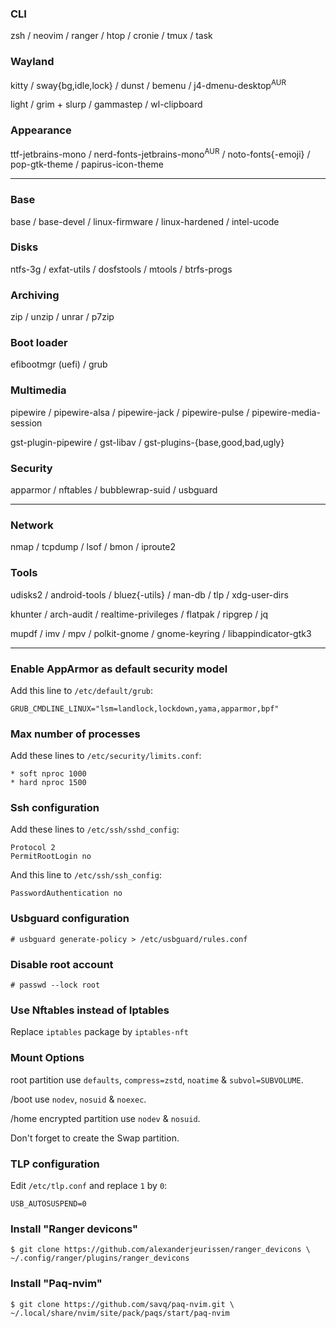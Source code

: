 ### CLI
zsh / neovim / ranger / htop / cronie / tmux / task

### Wayland
kitty / sway{bg,idle,lock} / dunst / bemenu / j4-dmenu-desktop<sup>AUR</sup>

light / grim + slurp / gammastep / wl-clipboard

### Appearance
ttf-jetbrains-mono / nerd-fonts-jetbrains-mono<sup>AUR</sup> / noto-fonts{-emoji} / pop-gtk-theme / papirus-icon-theme

---
### Base
base / base-devel / linux-firmware / linux-hardened / intel-ucode

### Disks
ntfs-3g / exfat-utils / dosfstools / mtools / btrfs-progs

### Archiving
zip / unzip / unrar / p7zip

### Boot loader
efibootmgr (uefi) / grub

### Multimedia
pipewire / pipewire-alsa / pipewire-jack / pipewire-pulse / pipewire-media-session

gst-plugin-pipewire / gst-libav / gst-plugins-{base,good,bad,ugly}

### Security
apparmor / nftables / bubblewrap-suid / usbguard

---
### Network
nmap / tcpdump / lsof / bmon / iproute2

### Tools
udisks2 / android-tools / bluez{-utils} / man-db / tlp / xdg-user-dirs

khunter / arch-audit / realtime-privileges / flatpak / ripgrep / jq

mupdf / imv / mpv / polkit-gnome / gnome-keyring / libappindicator-gtk3

---
### Enable AppArmor as default security model
Add this line to `/etc/default/grub`:
```
GRUB_CMDLINE_LINUX="lsm=landlock,lockdown,yama,apparmor,bpf"
```

### Max number of processes
Add these lines to `/etc/security/limits.conf`:
```
* soft nproc 1000
* hard nproc 1500
```

### Ssh configuration
Add these lines to `/etc/ssh/sshd_config`:
```
Protocol 2
PermitRootLogin no
```
And this line to `/etc/ssh/ssh_config`:
```
PasswordAuthentication no
```

### Usbguard configuration
```
# usbguard generate-policy > /etc/usbguard/rules.conf
```

### Disable root account
```
# passwd --lock root
```

### Use Nftables instead of Iptables
Replace `iptables` package by `iptables-nft`

### Mount Options
root partition use `defaults`, `compress=zstd`, `noatime` & `subvol=SUBVOLUME`.

/boot use `nodev`, `nosuid` & `noexec`.

/home encrypted partition use `nodev` & `nosuid`.

Don't forget to create the Swap partition.

### TLP configuration
Edit `/etc/tlp.conf` and replace `1` by `0`:
```
USB_AUTOSUSPEND=0
```

### Install "Ranger devicons"
```
$ git clone https://github.com/alexanderjeurissen/ranger_devicons \
~/.config/ranger/plugins/ranger_devicons
```

### Install "Paq-nvim"
```
$ git clone https://github.com/savq/paq-nvim.git \
~/.local/share/nvim/site/pack/paqs/start/paq-nvim
```
